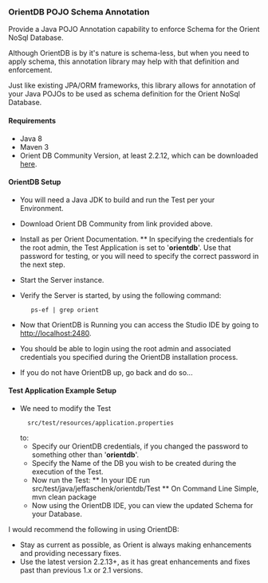 ### OrientDB POJO Schema Annotation
Provide a Java POJO Annotation capability to enforce Schema for
the Orient NoSql Database.

Although OrientDB is by it's nature is schema-less, but when you need
to apply schema, this annotation library may help with that definition and enforcement.

Just like existing JPA/ORM frameworks, this library allows for
annotation of your Java POJOs to be used as schema definition for the
Orient NoSql Database.

#### Requirements
* Java 8
* Maven 3
* Orient DB Community Version, at least 2.2.12, which can be downloaded [here][1].


#### OrientDB Setup
* You will need a Java JDK to build and run the Test per your Environment.
* Download Orient DB Community from link provided above.
* Install as per Orient Documentation.
** In specifying the credentials for the root admin, the Test Application is set to '__orientdb__'.
   Use that password for testing, or you will need to specify the correct password in the next step.
* Start the Server instance.
* Verify the Server is started, by using the following command:
  
  ```
     ps-ef | grep orient
  ```
  
* Now that OrientDB is Running you can access the Studio IDE by going to
  [http://localhost:2480](http://localhost:2480).

* You should be able to login using the root admin and associated credentials you specified during the
  OrientDB installation process.
  
* If you do not have OrientDB up, go back and do so...  

#### Test Application Example Setup
* We need to modify the Test
  ```
    src/test/resources/application.properties
  ```
  to:
  * Specify our OrientDB credentials, 
    if you changed the password to something other than '__orientdb__'.
  * Specify the Name of the DB you wish to be created during the execution of the Test.
  * Now run the Test:
  ** In your IDE run src/test/java/jeffaschenk/orientdb/Test
  ** On Command Line Simple, mvn clean package
  * Now using the OrientDB IDE, you can view the updated Schema for your Database.

I would recommend the following in using OrientDB:
* Stay as current as possible, as Orient is always making enhancements and providing necessary fixes.  
* Use the latest version 2.2.13+, as it has great enhancements and fixes past than previous 1.x or 2.1 versions.




[1]:http://orientdb.com/download/
